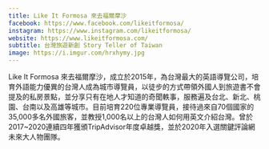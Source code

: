 ```yaml
---
title: Like It Formosa 來去福爾摩沙
facebook: https://www.facebook.com/likeitformosa/
instagram: https://www.instagram.com/likeitformosa/
website: https://www.likeitformosa.com/
subtitle: 台灣旅遊新創 Story Teller of Taiwan
image: https://i.imgur.com/hrxhymy.jpg
---
```

Like It Formosa 來去福爾摩沙，成立於2015年，為台灣最大的英語導覽公司，培育外語能力優異的台灣人成為城市導覽員，以徒步的方式帶領外國人到旅遊書不會提及的私房景點，並分享只有在地人才知道的奇聞軼事，服務遍及台北、新北、桃園、台南以及高雄等城市。目前培育220位專業導覽員，接待過來自70個國家的35,000多名外國旅客，並教授1,000名以上的台灣人如何用英文介紹台灣。曾於2017~2020連續四年獲頒TripAdvisor年度卓越獎，並於2020年入選關鍵評論網未來大人物團隊。